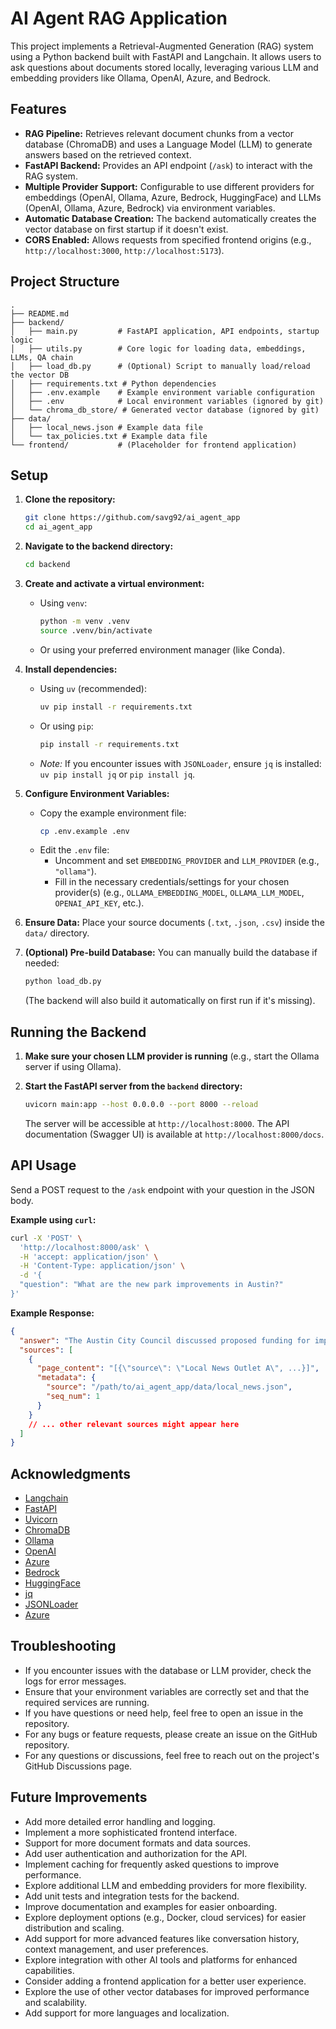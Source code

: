 # AI Agent RAG Application

This project implements a Retrieval-Augmented Generation (RAG) system using a Python backend built with FastAPI and Langchain. It allows users to ask questions about documents stored locally, leveraging various LLM and embedding providers like Ollama, OpenAI, Azure, and Bedrock.

## Features

*   **RAG Pipeline:** Retrieves relevant document chunks from a vector database (ChromaDB) and uses a Language Model (LLM) to generate answers based on the retrieved context.
*   **FastAPI Backend:** Provides an API endpoint (`/ask`) to interact with the RAG system.
*   **Multiple Provider Support:** Configurable to use different providers for embeddings (OpenAI, Ollama, Azure, Bedrock, HuggingFace) and LLMs (OpenAI, Ollama, Azure, Bedrock) via environment variables.
*   **Automatic Database Creation:** The backend automatically creates the vector database on first startup if it doesn't exist.
*   **CORS Enabled:** Allows requests from specified frontend origins (e.g., `http://localhost:3000`, `http://localhost:5173`).

## Project Structure

```
.
├── README.md
├── backend/
│   ├── main.py         # FastAPI application, API endpoints, startup logic
│   ├── utils.py        # Core logic for loading data, embeddings, LLMs, QA chain
│   ├── load_db.py      # (Optional) Script to manually load/reload the vector DB
│   ├── requirements.txt # Python dependencies
│   ├── .env.example    # Example environment variable configuration
│   ├── .env            # Local environment variables (ignored by git)
│   └── chroma_db_store/ # Generated vector database (ignored by git)
├── data/
│   ├── local_news.json # Example data file
│   └── tax_policies.txt # Example data file
└── frontend/           # (Placeholder for frontend application)
```

## Setup

1.  **Clone the repository:**
    ```bash
    git clone https://github.com/savg92/ai_agent_app
    cd ai_agent_app
    ```

2.  **Navigate to the backend directory:**
    ```bash
    cd backend
    ```

3.  **Create and activate a virtual environment:**
    *   Using `venv`:
        ```bash
        python -m venv .venv
        source .venv/bin/activate
        ```
    *   Or using your preferred environment manager (like Conda).

4.  **Install dependencies:**
    *   Using `uv` (recommended):
        ```bash
        uv pip install -r requirements.txt
        ```
    *   Or using `pip`:
        ```bash
        pip install -r requirements.txt
        ```
    *   *Note:* If you encounter issues with `JSONLoader`, ensure `jq` is installed: `uv pip install jq` or `pip install jq`.

5.  **Configure Environment Variables:**
    *   Copy the example environment file:
        ```bash
        cp .env.example .env
        ```
    *   Edit the `.env` file:
        *   Uncomment and set `EMBEDDING_PROVIDER` and `LLM_PROVIDER` (e.g., `"ollama"`).
        *   Fill in the necessary credentials/settings for your chosen provider(s) (e.g., `OLLAMA_EMBEDDING_MODEL`, `OLLAMA_LLM_MODEL`, `OPENAI_API_KEY`, etc.).

6.  **Ensure Data:** Place your source documents (`.txt`, `.json`, `.csv`) inside the `data/` directory.

7.  **(Optional) Pre-build Database:** You can manually build the database if needed:
    ```bash
    python load_db.py
    ```
    (The backend will also build it automatically on first run if it's missing).

## Running the Backend

1.  **Make sure your chosen LLM provider is running** (e.g., start the Ollama server if using Ollama).

2.  **Start the FastAPI server from the `backend` directory:**
    ```bash
    uvicorn main:app --host 0.0.0.0 --port 8000 --reload
    ```
    The server will be accessible at `http://localhost:8000`. The API documentation (Swagger UI) is available at `http://localhost:8000/docs`.

## API Usage

Send a POST request to the `/ask` endpoint with your question in the JSON body.

**Example using `curl`:**

```bash
curl -X 'POST' \
  'http://localhost:8000/ask' \
  -H 'accept: application/json' \
  -H 'Content-Type: application/json' \
  -d '{
  "question": "What are the new park improvements in Austin?"
}'
```

**Example Response:**

```json
{
  "answer": "The Austin City Council discussed proposed funding for improvements to Zilker Park, including new trail maintenance and facility upgrades. Public comment period is now open.\n\nthanks for asking!",
  "sources": [
    {
      "page_content": "[{\"source\": \"Local News Outlet A\", ...}]",
      "metadata": {
        "source": "/path/to/ai_agent_app/data/local_news.json",
        "seq_num": 1
      }
    }
    // ... other relevant sources might appear here
  ]
}
```


## Acknowledgments
*   [Langchain](https://www.langchain.com/)
*   [FastAPI](https://fastapi.tiangolo.com/)
*   [Uvicorn](https://www.uvicorn.org/)
*   [ChromaDB](https://www.trychroma.com/)
*   [Ollama](https://ollama.com/)
*   [OpenAI](https://openai.com/)
*   [Azure](https://azure.microsoft.com/)
*   [Bedrock](https://aws.amazon.com/bedrock/)
*   [HuggingFace](https://huggingface.co/)
*   [jq](https://stedolan.github.io/jq/)
*   [JSONLoader](https://www.example.com/jsonloader)
*   [Azure](https://azure.microsoft.com/)

## Troubleshooting
*   If you encounter issues with the database or LLM provider, check the logs for error messages.
*   Ensure that your environment variables are correctly set and that the required services are running.
*   If you have questions or need help, feel free to open an issue in the repository.
*   For any bugs or feature requests, please create an issue on the GitHub repository.
*   For any questions or discussions, feel free to reach out on the project's GitHub Discussions page.

## Future Improvements
*   Add more detailed error handling and logging.
*   Implement a more sophisticated frontend interface.
*   Support for more document formats and data sources.
*   Add user authentication and authorization for the API.
*   Implement caching for frequently asked questions to improve performance.
*   Explore additional LLM and embedding providers for more flexibility.
*   Add unit tests and integration tests for the backend.
*   Improve documentation and examples for easier onboarding.
*   Explore deployment options (e.g., Docker, cloud services) for easier distribution and scaling.
*   Add support for more advanced features like conversation history, context management, and user preferences.
*   Explore integration with other AI tools and platforms for enhanced capabilities.
*   Consider adding a frontend application for a better user experience.
*   Explore the use of other vector databases for improved performance and scalability.
*   Add support for more languages and localization.